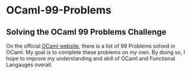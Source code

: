 # OCaml-99-Problems

Solving the OCaml 99 Problems Challenge
------------
On the official [OCaml website][ocaml home], there is a list of 99 Problems solved in OCaml. My goal is to complete these problems on my own. By doing so, I hope to improve my understanding and skill of OCaml and Functional Langauges overall.

[ocaml home]: https://ocaml.org/learn/tutorials/99problems.html
